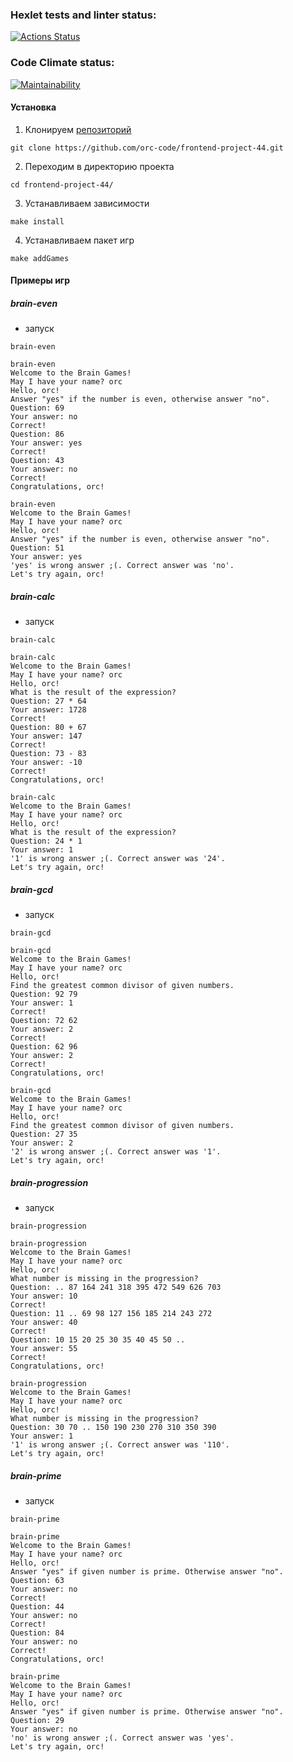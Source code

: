 ### Hexlet tests and linter status:
[![Actions Status](https://github.com/orc-code/frontend-project-44/actions/workflows/hexlet-check.yml/badge.svg)](https://github.com/orc-code/frontend-project-44/actions)

### Code Climate status:
[![Maintainability](https://api.codeclimate.com/v1/badges/4fb116ae924b77d594c9/maintainability)](https://codeclimate.com/github/orc-code/frontend-project-44/maintainability)

#### Установка

1. Клонируем [репозиторий](https://github.com/orc-code/frontend-project-44.git)
```properties
git clone https://github.com/orc-code/frontend-project-44.git
```
2. Переходим в директорию проекта
```properties
cd frontend-project-44/
```
3. Устанавливаем зависимости
```properties
make install
```
4. Устанавливаем пакет игр
```properties
make addGames
```

#### Примеры игр

##### brain-even

* запуск
```properties
brain-even
```
```
brain-even
Welcome to the Brain Games!
May I have your name? orc
Hello, orc!
Answer "yes" if the number is even, otherwise answer "no".
Question: 69
Your answer: no
Correct!
Question: 86
Your answer: yes
Correct!
Question: 43
Your answer: no
Correct!
Congratulations, orc!
```
```
brain-even
Welcome to the Brain Games!
May I have your name? orc
Hello, orc!
Answer "yes" if the number is even, otherwise answer "no".
Question: 51
Your answer: yes
'yes' is wrong answer ;(. Correct answer was 'no'.
Let's try again, orc!
```

##### brain-calc

* запуск
```properties
brain-calc
```
```
brain-calc
Welcome to the Brain Games!
May I have your name? orc
Hello, orc!
What is the result of the expression?
Question: 27 * 64
Your answer: 1728
Correct!
Question: 80 + 67
Your answer: 147
Correct!
Question: 73 - 83
Your answer: -10
Correct!
Congratulations, orc!
```
```
brain-calc
Welcome to the Brain Games!
May I have your name? orc
Hello, orc!
What is the result of the expression?
Question: 24 * 1
Your answer: 1
'1' is wrong answer ;(. Correct answer was '24'.
Let's try again, orc!
```

##### brain-gcd

* запуск
```properties
brain-gcd
```
```
brain-gcd
Welcome to the Brain Games!
May I have your name? orc
Hello, orc!
Find the greatest common divisor of given numbers.
Question: 92 79
Your answer: 1
Correct!
Question: 72 62
Your answer: 2
Correct!
Question: 62 96
Your answer: 2
Correct!
Congratulations, orc!
```
```
brain-gcd
Welcome to the Brain Games!
May I have your name? orc
Hello, orc!
Find the greatest common divisor of given numbers.
Question: 27 35
Your answer: 2
'2' is wrong answer ;(. Correct answer was '1'.
Let's try again, orc!
```

##### brain-progression

* запуск
```properties
brain-progression
```
```
brain-progression
Welcome to the Brain Games!
May I have your name? orc
Hello, orc!
What number is missing in the progression?
Question: .. 87 164 241 318 395 472 549 626 703
Your answer: 10
Correct!
Question: 11 .. 69 98 127 156 185 214 243 272
Your answer: 40
Correct!
Question: 10 15 20 25 30 35 40 45 50 ..
Your answer: 55
Correct!
Congratulations, orc!
```
```
brain-progression
Welcome to the Brain Games!
May I have your name? orc
Hello, orc!
What number is missing in the progression?
Question: 30 70 .. 150 190 230 270 310 350 390
Your answer: 1
'1' is wrong answer ;(. Correct answer was '110'.
Let's try again, orc!
```

##### brain-prime

* запуск
```properties
brain-prime
```
```
brain-prime
Welcome to the Brain Games!
May I have your name? orc
Hello, orc!
Answer "yes" if given number is prime. Otherwise answer "no".
Question: 63
Your answer: no
Correct!
Question: 44
Your answer: no
Correct!
Question: 84
Your answer: no
Correct!
Congratulations, orc!
```
```
brain-prime
Welcome to the Brain Games!
May I have your name? orc
Hello, orc!
Answer "yes" if given number is prime. Otherwise answer "no".
Question: 29
Your answer: no
'no' is wrong answer ;(. Correct answer was 'yes'.
Let's try again, orc!
```
